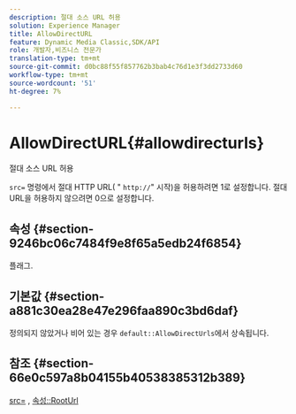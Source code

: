 ```yaml
---
description: 절대 소스 URL 허용
solution: Experience Manager
title: AllowDirectURL
feature: Dynamic Media Classic,SDK/API
role: 개발자,비즈니스 전문가
translation-type: tm+mt
source-git-commit: d0bc88f55f857762b3bab4c76d1e3f3dd2733d60
workflow-type: tm+mt
source-wordcount: '51'
ht-degree: 7%

---
```



# AllowDirectURL{#allowdirecturls}

절대 소스 URL 허용

`src=` 명령에서 절대 HTTP URL( &quot; `http://`&quot; 시작)을 허용하려면 1로 설정합니다. 절대 URL을 허용하지 않으려면 0으로 설정합니다.

## 속성 {#section-9246bc06c7484f9e8f65a5edb24f6854}

플래그.

## 기본값 {#section-a881c30ea28e47e296faa890c3bd6daf}

정의되지 않았거나 비어 있는 경우 `default::AllowDirectUrls`에서 상속됩니다.

## 참조 {#section-66e0c597a8b04155b40538385312b389}

[src=](../../../../../ir-api/http-protocol/image-rendering-api-ref/c-ir-http-protocol-ref/c-ir-http-protocol-command-reference/r-ir-src.md#reference-62c98abad22149d68d405ed6aaff8272) ,  [속성::RootUrl](../../../../../ir-api/material-cat/image-rendering-api-ref/c-ir-material-catalog/c-ir-attributes-reference/r-ir-rooturl.md#reference-b8d706a573814802bd6794223cc78402)
